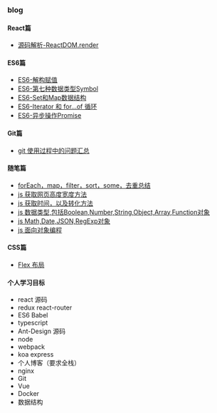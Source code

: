 ### blog

#### React篇
- [源码解析-ReactDOM.render](https://github.com/LinkChenzy/blog/issues/14)
#### ES6篇
- [ES6-解构赋值](https://github.com/LinkChenzy/blog/issues/5)
- [ES6-第七种数据类型Symbol](https://github.com/LinkChenzy/blog/issues/6)
- [ES6-Set和Map数据结构](https://github.com/LinkChenzy/blog/issues/7)
- [ES6-Iterator 和 for...of 循环](https://github.com/LinkChenzy/blog/issues/8)
- [ES6-异步操作Promise](https://github.com/LinkChenzy/blog/issues/12)

#### Git篇
- [git 使用过程中的问题汇总](https://github.com/LinkChenzy/blog/issues/1)

#### 随笔篇
- [forEach，map，filter，sort，some，去重总结](https://github.com/LinkChenzy/blog/issues/2)
- [js 获取网页高度宽度方法](https://github.com/LinkChenzy/blog/issues/3)
- [js 获取时间，以及转化方法](https://github.com/LinkChenzy/blog/issues/4)
- [js 数据类型,包括Boolean,Number,String,Object,Array,Function对象](https://github.com/LinkChenzy/blog/issues/9)
- [js Math,Date,JSON,RegExp对象](https://github.com/LinkChenzy/blog/issues/10)
- [js 面向对象编程](https://github.com/LinkChenzy/blog/issues/11)

#### CSS篇
- [Flex 布局](https://github.com/LinkChenzy/blog/issues/13)



#### 个人学习目标
- react 源码
- redux react-router
- ES6 Babel
- typescript
- Ant-Design 源码
- node 
- webpack
- koa express
- 个人博客（要求全栈）
- nginx
- Git
- Vue
- Docker
- 数据结构



